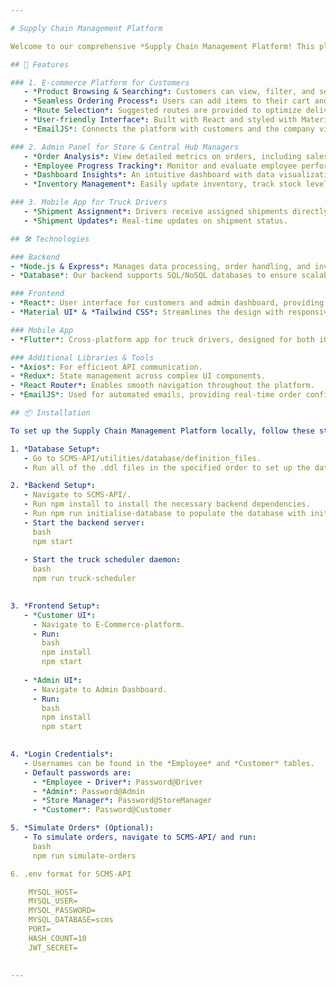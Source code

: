 ```yaml
---

# Supply Chain Management Platform

Welcome to our comprehensive *Supply Chain Management Platform! This platform is designed to simplify e-commerce interactions for customers, streamline operations for admins, and optimize logistics for truck drivers. Built using **Node.js, **React, **Flutter, and enhanced with tools like **Material UI, **Tailwind CSS, and **EmailJS*, our platform delivers a powerful and flexible system for managing orders, inventory, shipments, and employee progress.

## 🚀 Features

### 1. E-commerce Platform for Customers
   - *Product Browsing & Searching*: Customers can view, filter, and search for products by categories.
   - *Seamless Ordering Process*: Users can add items to their cart and proceed with a smooth checkout experience.
   - *Route Selection*: Suggested routes are provided to optimize delivery productivity.
   - *User-friendly Interface*: Built with React and styled with Material UI and Tailwind CSS for a clean, responsive design.
   - *EmailJS*: Connects the platform with customers and the company via email for notifications and updates.

### 2. Admin Panel for Store & Central Hub Managers
   - *Order Analysis*: View detailed metrics on orders, including sales volume, revenue, and inventory trends.
   - *Employee Progress Tracking*: Monitor and evaluate employee performance for both store and hub management.
   - *Dashboard Insights*: An intuitive dashboard with data visualization provides admins with real-time insights and strategic foresight into daily and monthly operations.
   - *Inventory Management*: Easily update inventory, track stock levels, and manage incoming/outgoing shipments.

### 3. Mobile App for Truck Drivers
   - *Shipment Assignment*: Drivers receive assigned shipments directly in their app, including trial assignments.
   - *Shipment Updates*: Real-time updates on shipment status.

## 🛠 Technologies

### Backend
- *Node.js & Express*: Manages data processing, order handling, and inventory management for smooth performance.
- *Database*: Our backend supports SQL/NoSQL databases to ensure scalable and secure data management.

### Frontend
- *React*: User interface for customers and admin dashboard, providing a seamless and interactive experience.
- *Material UI* & *Tailwind CSS*: Streamlines the design with responsive components and elegant styles.

### Mobile App
- *Flutter*: Cross-platform app for truck drivers, designed for both iOS and Android.

### Additional Libraries & Tools
- *Axios*: For efficient API communication.
- *Redux*: State management across complex UI components.
- *React Router*: Enables smooth navigation throughout the platform.
- *EmailJS*: Used for automated emails, providing real-time order confirmation, shipment updates, and notifications.

## 📦 Installation

To set up the Supply Chain Management Platform locally, follow these steps:

1. *Database Setup*:
   - Go to SCMS-API/utilities/database/definition_files.
   - Run all of the .ddl files in the specified order to set up the database schema.

2. *Backend Setup*:
   - Navigate to SCMS-API/.
   - Run npm install to install the necessary backend dependencies.
   - Run npm run initialise-database to populate the database with initial data.
   - Start the backend server:
     bash
     npm start
     
   - Start the truck scheduler daemon:
     bash
     npm run truck-scheduler
     

3. *Frontend Setup*:
   - *Customer UI*:
     - Navigate to E-Commerce-platform.
     - Run:
       bash
       npm install
       npm start
       
   - *Admin UI*:
     - Navigate to Admin Dashboard.
     - Run:
       bash
       npm install
       npm start
       

4. *Login Credentials*:
   - Usernames can be found in the *Employee* and *Customer* tables.
   - Default passwords are:
     - *Employee - Driver*: Password@Driver
     - *Admin*: Password@Admin
     - *Store Manager*: Password@StoreManager
     - *Customer*: Password@Customer

5. *Simulate Orders* (Optional):
   - To simulate orders, navigate to SCMS-API/ and run:
     bash
     npm run simulate-orders

6. .env format for SCMS-API

    MYSQL_HOST=
    MYSQL_USER=
    MYSQL_PASSWORD=
    MYSQL_DATABASE=scms
    PORT=
    HASH_COUNT=10
    JWT_SECRET=
     

---
```

